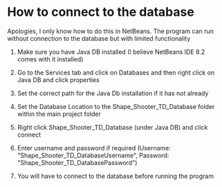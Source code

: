 # How to connect to the database
Apologies, I only know how to do this in NetBeans. The program can run without connection to the database but with limited functionality
1) Make sure you have Java DB installed (I believe NetBeans IDE 8.2 comes with it installed)
2) Go to the Services tab and click on Databases and then right click on Java DB and click properties

3) Set the correct path for the Java Db installation if it has not already
4) Set the Database Location to the Shape_Shooter_TD_Database folder within the main project folder

5) Right click Shape_Shooter_TD_Database (under Java DB) and click connect
6) Enter username and password if required (Username: "Shape_Shooter_TD_DatabaseUsername", Password: "Shape_Shooter_TD_DatabasePassword")
7) You will have to connect to the database before running the program
